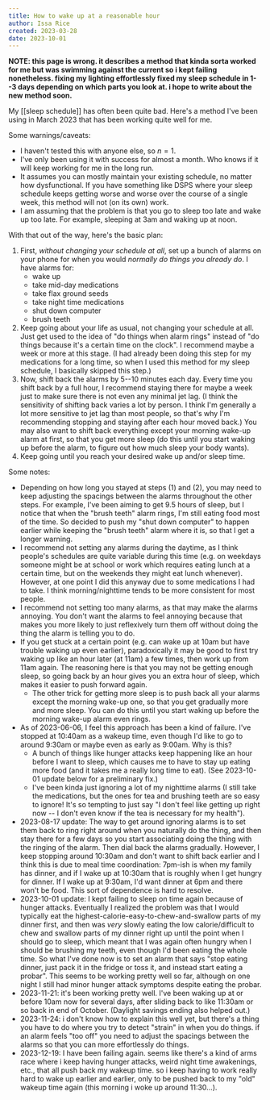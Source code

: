 ```yaml
---
title: How to wake up at a reasonable hour
author: Issa Rice
created: 2023-03-28
date: 2023-10-01
---
```

**NOTE: this page is wrong. it describes a method that kinda sorta worked for me but was swimming against the current so i kept failing nonetheless. fixing my lighting effortlessly fixed my sleep schedule in 1--3 days depending on which parts you look at. i hope to write about the new method soon.**


My [[sleep schedule]] has often been quite bad. Here's a method I've been using in March 2023 that has been working quite well for me.

Some warnings/caveats:

- I haven't tested this with anyone else, so $n=1$.
- I've only been using it with success for almost a month. Who knows if it will keep working for me in the long run.
- It assumes you can mostly maintain your existing schedule, no matter how dysfunctional. If you have something like DSPS where your sleep schedule keeps getting worse and worse over the course of a single week, this method will not (on its own) work.
- I am assuming that the problem is that you go to sleep too late and wake up too late. For example, sleeping at 3am and waking up at noon.

With that out of the way, here's the basic plan:

1. First, _without changing your schedule at all_, set up a bunch of alarms on your phone for when you would _normally do things you already do_. I have alarms for:
	- wake up
	- take mid-day medications
	- take flax ground seeds
	- take night time medications
	- shut down computer
	- brush teeth
2. Keep going about your life as usual, not changing your schedule at all. Just get used to the idea of "do things when alarm rings" instead of "do things because it's a certain time on the clock". I recommend maybe a week or more at this stage. (I had already been doing this step for my medications for a long time, so when I used this method for my sleep schedule, I basically skipped this step.)
3. Now, shift back the alarms by 5--10 minutes each day. Every time you shift back by a full hour, I recommend staying there for maybe a week just to make sure there is not even any minimal jet lag. (I think the sensitivity of shifting back varies a lot by person. I think I'm generally a lot more sensitive to jet lag than most people, so that's why I'm recommending stopping and staying after each hour moved back.) You may also want to shift back everything except your morning wake-up alarm at first, so that you get more sleep (do this until you start waking up before the alarm, to figure out how much sleep your body wants).
4. Keep going until you reach your desired wake up and/or sleep time.

Some notes:

- Depending on how long you stayed at steps (1) and (2), you may need to keep adjusting the spacings between the alarms throughout the other steps. For example, I've been aiming to get 9.5 hours of sleep, but I notice that when the "brush teeth" alarm rings, I'm still eating food most of the time. So decided to push my "shut down computer" to happen earlier while keeping the "brush teeth" alarm where it is, so that I get a longer warning.
- I recommend not setting any alarms during the daytime, as I think people's schedules are quite variable during this time (e.g. on weekdays someone might be at school or work which requires eating lunch at a certain time, but on the weekends they might eat lunch whenever). However, at one point I did this anyway due to some medications I had to take. I think morning/nighttime tends to be more consistent for most people.
- I recommend not setting too many alarms, as that may make the alarms annoying. You don't want the alarms to feel annoying because that makes you more likely to just reflexively turn them off without doing the thing the alarm is telling you to do.
- If you get stuck at a certain point (e.g. can wake up at 10am but have trouble waking up even earlier), paradoxically it may be good to first try waking up like an hour later (at 11am) a few times, then work up from 11am again. The reasoning here is that you may not be getting enough sleep, so going back by an hour gives you an extra hour of sleep, which makes it easier to push forward again.
	- The other trick for getting more sleep is to push back all your alarms except the morning wake-up one, so that you get gradually more and more sleep. You can do this until you start waking up before the morning wake-up alarm even rings.
- As of 2023-06-06, I feel this approach has been a kind of failure. I've stopped at 10:40am as a wakeup time, even though I'd like to go to around 9:30am or maybe even as early as 9:00am. Why is this?
	- A bunch of things like hunger attacks keep happening like an hour before I want to sleep, which causes me to have to stay up eating more food (and it takes me a really long time to eat). (See 2023-10-01 update below for a preliminary fix.)
	- I've been kinda just ignoring a lot of my nighttime alarms (I still take the medications, but the ones for tea and brushing teeth are so easy to ignore! It's so tempting to just say "I don't feel like getting up right now -- I don't even know if the tea is necessary for my health").
- 2023-08-17 update: The way to get around ignoring alarms is to set them back to ring right around when you naturally do the thing, and then stay there for a few days so you start associating doing the thing with the ringing of the alarm. Then dial back the alarms gradually. However, I keep stopping around 10:30am and don't want to shift back earlier and I think this is due to meal time coordination: 7pm-ish is when my family has dinner, and if I wake up at 10:30am that is roughly when I get hungry for dinner. If I wake up at 9:30am, I'd want dinner at 6pm and there won't be food. This sort of dependence is hard to resolve.
- 2023-10-01 update: I kept failing to sleep on time again because of hunger attacks. Eventually I realized the problem was that I would typically eat the highest-calorie-easy-to-chew-and-swallow parts of my dinner first, and then was *very* slowly eating the low calorie/difficult to chew and swallow parts of my dinner right up until the point when I should go to sleep, which meant that I was again often hungry when I should be brushing my teeth, even though I'd been eating the whole time. So what I've done now is to set an alarm that says "stop eating dinner, just pack it in the fridge or toss it, and instead start eating a probar". This seems to be working pretty well so far, although on one night I still had minor hunger attack symptoms despite eating the probar.
- 2023-11-21: it's been working pretty well. I've been waking up at or before 10am now for several days, after sliding back to like 11:30am or so back in end of October. (Daylight savings ending also helped out.)
- 2023-11-24: i don't know how to explain this well yet, but there's a thing you have to do where you try to detect "strain" in when you do things. if an alarm feels "too off" you need to adjust the spacings between the alarms so that you can more effortlessly do things.
- 2023-12-19: I have been failing again. seems like there's a kind of arms race where i keep having hunger attacks, weird night time awakenings, etc., that all push back my wakeup time. so i keep having to work really hard to wake up earlier and earlier, only to be pushed back to my "old" wakeup time again (this morning i woke up around 11:30...).